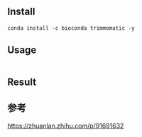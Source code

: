 

## Install
```
conda install -c bioconda trimmomatic -y
```

## Usage
```

```

## Result




## 参考
https://zhuanlan.zhihu.com/p/91691632



